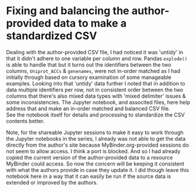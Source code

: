 # Fixing and balancing the author-provided data to make a standardized CSV

Dealing with the author-provided CSV file, I had noticed it was 'untidy' in that it didn't adhere to one variable per column and row. Pandas `explode()` is able to handle that but it turns out the identifiers between the two columns,  `Uniprot_ACCs` & `genenames`, were not in-order matched as I had initially through based on cursory examination of some manageable examples.
Looking into that 'untidy' data further I noted that in addition to data multiple identifiers per row, not in consistent order between the two columns that there's also mixed data types with 'mixed delimiter' issues & some inconsistencies.
The Jupyter notebook, and associted files, here help address that and make an in-order matched and balanced CSV file.   
See the notebook itself for details and processing to standardize the CSV contents better.  

Note, for the shareable Jupyter sessions to make it easy to work through the Jupyter notebooks in the series, I already was not able to get the data directly from the author's site because MyBinder.org-provided sessions do not seem to allow access. I think a port is blocked. And so I had already copied the current version of the author-provided data to a resource MyBinder could access. So now the concern will be keeping it consistent with what the authors provide in case they update it. I did though leave this notebook here in a way that it can easily be run if the source data is extended or improved by the authors.
